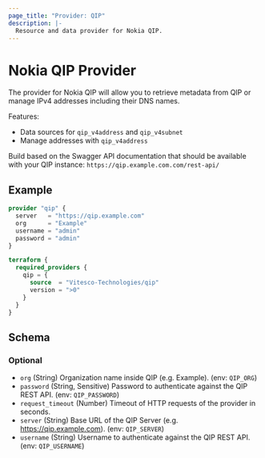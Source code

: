```yaml
---
page_title: "Provider: QIP"
description: |-
  Resource and data provider for Nokia QIP.
---
```


# Nokia QIP Provider

The provider for Nokia QIP will allow you to retrieve metadata from QIP or manage IPv4 addresses including their DNS names.

Features:

- Data sources for `qip_v4address` and `qip_v4subnet`
- Manage addresses with `qip_v4address`

<!-- TODO: when published
Also see the Terraform module [qip-address](https://github.com/Vitesco-Technologies/terraform-module-qip-address).
-->

Build based on the Swagger API documentation that should be available with your QIP instance: `https://qip.example.com.com/rest-api/`

## Example

```terraform
provider "qip" {
  server   = "https://qip.example.com"
  org      = "Example"
  username = "admin"
  password = "admin"
}

terraform {
  required_providers {
    qip = {
      source  = "Vitesco-Technologies/qip"
      version = ">0"
    }
  }
}
```

<!-- schema generated by tfplugindocs -->
## Schema

### Optional

- `org` (String) Organization name inside QIP (e.g. Example). (env: `QIP_ORG`)
- `password` (String, Sensitive) Password to authenticate against the QIP REST API. (env: `QIP_PASSWORD`)
- `request_timeout` (Number) Timeout of HTTP requests of the provider in seconds.
- `server` (String) Base URL of the QIP Server (e.g. https://qip.example.com). (env: `QIP_SERVER`)
- `username` (String) Username to authenticate against the QIP REST API. (env: `QIP_USERNAME`)
